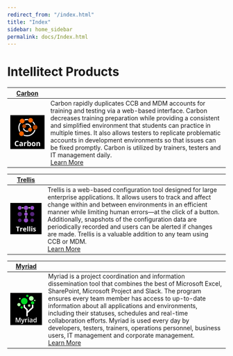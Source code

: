 ```yaml
---
redirect_from: "/index.html"
title: "Index"
sidebar: home_sidebar
permalink: docs/Index.html
---
```


 
# Intellitect Products 
 
|[Carbon](docs/Carbon/Index.md)| | 
| ----- | ----- | 
|[<img alt="Carbon-Logo" src="Carbon/Media/Carbon-Logo.png" style="width:300px">](docs/Carbon/Index.md) | Carbon rapidly duplicates CCB and MDM accounts for training and testing via a web-based interface. Carbon decreases training preparation while providing a consistent and simplified environment that students can practice in multiple times. It also allows testers to replicate problematic accounts in development environments so that issues can be fixed promptly. Carbon is utilized by trainers, testers and IT management daily. <br/> [Learn More](docs/Carbon/Index.md) | 
 
|[Trellis](docs/Trellis/Index.md)| | 
| ----- | ----- | 
|[<img alt="Trellis-Logo" src="Trellis/Media/Trellis-Logo.png" style="width:300px">](docs/Trellis/Index.md)| Trellis is a web-based configuration tool designed for large enterprise applications. It allows users to track and affect change within and between environments in an efficient manner while limiting human errors—at the click of a button. Additionally, snapshots of the configuration data are periodically recorded and users can be alerted if changes are made. Trellis is a valuable addition to any team using CCB or MDM. <br/> [Learn More](docs/Trellis/Index.md) | 
 
|[Myriad](docs/Myriad/Index.md)| | 
| ----- | ----- | 
|[<img alt="Myriad-Logo" src="Myriad/Media/Myriad-Logo.png" style="width:300px">](docs/Myriad/Index.md)| Myriad is a project coordination and information dissemination tool that combines the best of Microsoft Excel, SharePoint, Microsoft Project and Slack. The program ensures every team member has access to up-to-date information about all applications and environments, including their statuses, schedules and real-time collaboration efforts. Myriad is used every day by developers, testers, trainers, operations personnel, business users, IT management and corporate management.<br/> [Learn More](docs/Myriad/Index.md) | 

